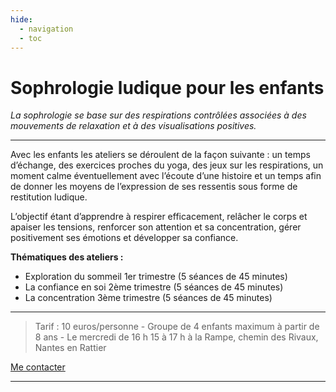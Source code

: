 ```yaml
---
hide:
  - navigation
  - toc
---
```


# **Sophrologie ludique pour les enfants**

*La sophrologie se base sur des respirations contrôlées associées à des mouvements de relaxation et à des visualisations positives.*

---

Avec les enfants les ateliers se déroulent de la façon suivante : un temps d’échange, des exercices proches du yoga, des jeux sur les respirations, un moment calme éventuellement avec l’écoute d’une histoire et un temps afin de donner les moyens de l’expression de ses ressentis sous forme de restitution ludique. 

L’objectif étant d’apprendre à respirer efficacement, relâcher le corps et apaiser les tensions, renforcer son attention et sa concentration, gérer positivement ses émotions et développer sa confiance. 

**Thématiques des ateliers :**

* Exploration du sommeil 1er trimestre (5 séances de 45 minutes)
* La confiance en soi 2ème trimestre (5 séances de 45 minutes)
* La concentration 3ème trimestre (5 séances de 45 minutes)

---

> Tarif : 10 euros/personne - Groupe de 4 enfants maximum à partir de 8 ans -
Le mercredi de 16 h 15 à 17 h à la Rampe, chemin des Rivaux, Nantes en Rattier

[Me contacter](../informations/contacts.md)

---


<style>
  .md-content__button {
    display: none;
  }
</style>